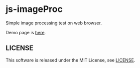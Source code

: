 js-imageProc
============

Simple image processing test on web browser.

Demo page is [here](http://koturn.github.io/js-imageProc).


## LICENSE

This software is released under the MIT License, see [LICENSE](LICENSE).
